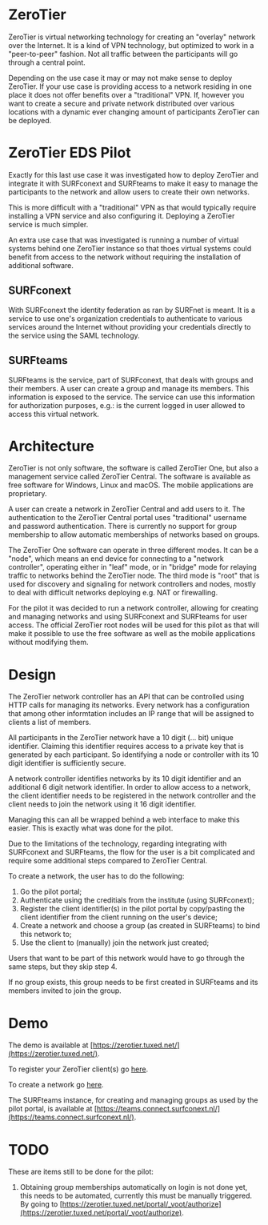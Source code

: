 # ZeroTier

ZeroTier is virtual networking technology for creating an "overlay" network 
over the Internet. It is a kind of VPN technology, but optimized to work in
a "peer-to-peer" fashion. Not all traffic between the participants will go 
through a central point.

Depending on the use case it may or may not make sense to deploy ZeroTier. If 
your use case is providing access to a network residing in one place it does 
not offer benefits over a "traditional" VPN. If, however you want to create a 
secure and private network distributed over various locations with a dynamic 
ever changing amount of participants ZeroTier can be deployed.

# ZeroTier EDS Pilot

Exactly for this last use case it was investigated how to deploy ZeroTier and 
integrate it with SURFconext and SURFteams to make it easy to manage the 
participants to the network and allow users to create their own networks.

This is more difficult with a "traditional" VPN as that would typically 
require installing a VPN service and also configuring it. Deploying a ZeroTier 
service is much simpler. 

An extra use case that was investigated is running a number of virtual systems
behind one ZeroTier instance so that thoes virtual systems could benefit from
access to the network without requiring the installation of additional 
software.

## SURFconext

With SURFconext the identity federation as ran by SURFnet is meant. It is a 
service to use one's organization credentials to authenticate to various 
services around the Internet without providing your credentials directly to the
service using the SAML technology.

## SURFteams

SURFteams is the service, part of SURFconext, that deals with groups and 
their members. A user can create a group and manage its members. This 
information is exposed to the service. The service can use this information 
for authorization purposes, e.g.: is the current logged in user allowed to 
access this virtual network.

# Architecture

ZeroTier is not only software, the software is called ZeroTier One, but also 
a management service called ZeroTier Central. The software is available as 
free software for Windows, Linux and macOS. The mobile applications are 
proprietary.

A user can create a network in ZeroTier Central and add users to it. The 
authentication to the ZeroTier Central portal uses "traditional" username and
password authentication. There is currently no support for group membership to
allow automatic memberships of networks based on groups.

The ZeroTier One software can operate in three different modes. It can be a 
"node", which means an end device for connecting to a "network controller", 
operating either in "leaf" mode, or in "bridge" mode for relaying traffic to 
networks behind the ZeroTier node. The third mode is "root" that is used 
for discovery and signaling for network controllers and nodes, mostly to deal
with difficult networks deploying e.g. NAT or firewalling. 

For the pilot it was decided to run a network controller, allowing for 
creating and managing networks and using SURFconext and SURFteams for 
user access. The official ZeroTier root nodes will be used for this pilot as 
that will make it possible to use the free software as well as the mobile 
applications without modifying them. 

# Design

The ZeroTier network controller has an API that can be controlled using HTTP 
calls for managing its networks. Every network has a configuration that 
among other informtation includes an IP range that will be assigned to clients
a list of members.

All participants in the ZeroTier network have a 10 digit (... bit) unique 
identifier. Claiming this identifier requires access to a private key that 
is generated by each participant. So identifying a node or controller with its
10 digit identifier is sufficiently secure. 

A network controller identifies networks by its 10 digit identifier and an 
additional 6 digit network identifier. In order to allow access to a network, 
the client identifier needs to be registered in the network controller and the
client needs to join the network using it 16 digit identifier.

Managing this can all be wrapped behind a web interface to make this easier. 
This is exactly what was done for the pilot.

Due to the limitations of the technology, regarding integrating with SURFconext
and SURFteams, the flow for the user is a bit complicated and require some 
additional steps compared to ZeroTier Central.

To create a network, the user has to do the following:

1. Go the pilot portal;
2. Authenticate using the creditials from the institute (using SURFconext);
3. Register the client identifier(s) in the pilot portal by copy/pasting the 
   client identifier from the client running on the user's device;
4. Create a network and choose a group (as created in SURFteams) to bind this 
   network to;
5. Use the client to (manually) join the network just created;

Users that want to be part of this network would have to go through the same
steps, but they skip step 4.

If no group exists, this group needs to be first created in SURFteams and its 
members invited to join the group. 

# Demo 

The demo is available at 
[https://zerotier.tuxed.net/](https://zerotier.tuxed.net/).

To register your ZeroTier client(s) go 
[here](https://zerotier.tuxed.net/portal/account).

To create a network go [here](https://zerotier.tuxed.net/portal/zerotier).

The SURFteams instance, for creating and managing groups as used by the 
pilot portal, is available at 
[https://teams.connect.surfconext.nl/](https://teams.connect.surfconext.nl/).

# TODO

These are items still to be done for the pilot:

1. Obtaining group memberships automatically on login is not done yet, this 
   needs to be automated, currently this must be manually triggered. By going 
   to [https://zerotier.tuxed.net/portal/_voot/authorize](https://zerotier.tuxed.net/portal/_voot/authorize).

